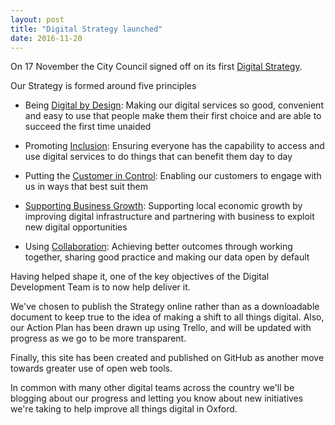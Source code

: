 ```yaml
---
layout: post
title: "Digital Strategy launched"
date: 2016-11-20
---
```


On 17 November the City Council signed off on its first [Digital Strategy](https://oxfordcitycouncil.github.io/strategy/index.html).

Our Strategy is formed around five principles

* Being [Digital by Design](https://oxfordcitycouncil.github.io/strategy/digital-by-design.html): Making our digital services so good, convenient and easy to use that people make them their first choice and are able to succeed the first time unaided

* Promoting [Inclusion](https://oxfordcitycouncil.github.io/strategy/inclusion.html): Ensuring everyone has the capability to access and use digital services to do things that can benefit them day to day

* Putting the [Customer in Control](https://oxfordcitycouncil.github.io/strategy/customer-in-control.html): Enabling our customers to engage with us in ways that best suit them

* [Supporting Business Growth](https://oxfordcitycouncil.github.io/strategy/supporting-business-growth.html): Supporting local economic growth by improving digital infrastructure and partnering with business to exploit new digital opportunities

* Using [Collaboration](https://oxfordcitycouncil.github.io/strategy/collaboration.html): Achieving better outcomes through working together, sharing good practice and making our data open by default

Having helped shape it, one of the key objectives of the Digital Development Team is to now help deliver it.

We've chosen to publish the Strategy online rather than as a downloadable document to keep true to the idea of making a shift to all things digital. Also, our Action Plan has been drawn up using Trello, and will be updated with progress as we go to be more transparent.

Finally, this site has been created and published on GitHub as another move towards greater use of open web tools.

In common with many other digital teams across the country we'll be blogging about our progress and letting you know about new initiatives we're taking to help improve all things digital in Oxford.
